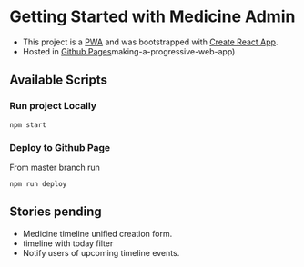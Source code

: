# Getting Started with Medicine Admin
- This project is a [PWA](https://facebook.github.io/create-react-app/docs/making-a-progressive-web-app) and was bootstrapped with [Create React App](https://github.com/facebook/create-react-app).
- Hosted in [Github Pages](https://docs.github.com/en/pages/quickstart)making-a-progressive-web-app)

## Available Scripts

### Run project Locally
```
npm start
```

### Deploy to Github Page
From master branch run 
```
npm run deploy
```

## Stories pending
- Medicine timeline unified creation form.
- timeline with today filter
- Notify users of upcoming timeline events.

